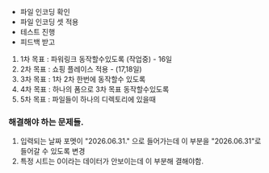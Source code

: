 - 파일 인코딩 확인
- 파일 인코딩 셋 적용
- 테스트 진행
- 피드백 받고

1. 1차 목표 : 파워링크 동작할수있도록 (작업중) - 16일
2. 2차 목표 : 쇼핑 플레이스 적용 - (17,18일)
3. 3차 목표 : 1차 2차 한번에 동작할수 있도록 
4. 4차 목표 : 하나의 폼으로 3차 목표 동작할수있도록
5. 5차 목표 : 파일들이 하나의 디렉토리에 있을때

### 해결해야 하는 문제들.
1. 입력되는 날짜 포멧이 "2026.06.31." 으로 들어가는데 이 부분을 "2026.06.31"로 들어갈 수 있도록 변경
2. 특정 시트는 0이라는 데이터가 안보이는데 이 부분해 결해야함.